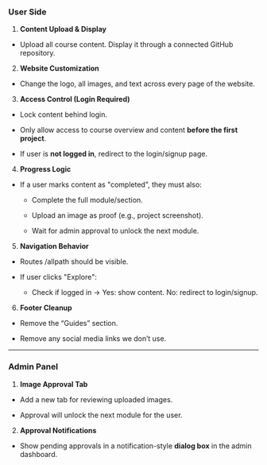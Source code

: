 ### **User Side**

1. **Content Upload & Display**
  
  * Upload all course content. Display it through a connected GitHub repository.
2. **Website Customization**
  
  * Change the logo, all images, and text across every page of the website.
3. **Access Control (Login Required)**
  
  * Lock content behind login.
    
  * Only allow access to course overview and content **before the first project**.
    
  * If user is **not logged in**, redirect to the login/signup page.
    
4. **Progress Logic**
  
  * If a user marks content as "completed", they must also:
    
    * Complete the full module/section.
      
    * Upload an image as proof (e.g., project screenshot).
      
    * Wait for admin approval to unlock the next module.
      
5. **Navigation Behavior**
  
  * Routes /allpath should be visible.
    
  * If user clicks "Explore":
    
    * Check if logged in → Yes: show content. No: redirect to login/signup.
6. **Footer Cleanup**
  
  * Remove the “Guides” section.
    
  * Remove any social media links we don’t use.
    
* * *

### **Admin Panel**

1. **Image Approval Tab**
  
  * Add a new tab for reviewing uploaded images.
    
  * Approval will unlock the next module for the user.
    
2. **Approval Notifications**
  
  * Show pending approvals in a notification-style **dialog box** in the admin dashboard.